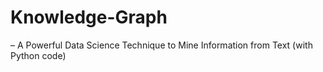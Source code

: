 # Knowledge-Graph
 – A Powerful Data Science Technique to Mine Information from Text (with Python code)
